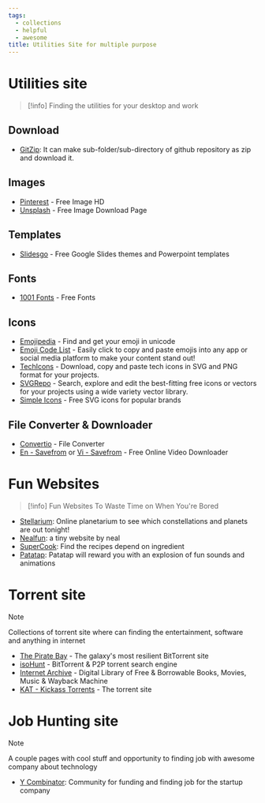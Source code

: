 ```yaml
---
tags:
  - collections
  - helpful
  - awesome
title: Utilities Site for multiple purpose
---
```

# Utilities site

>[!info]
>Finding the utilities for your desktop and work

## Download

- [GitZip](https://kinolien.github.io/gitzip): It can make sub-folder/sub-directory of github repository as zip and download it.
## Images

- [Pinterest](https://www.pinterest.com/) - Free Image HD
- [Unsplash](https://unsplash.com/) - Free Image Download Page
## Templates

- [Slidesgo](https://slidesgo.com/) - Free Google Slides themes and Powerpoint templates
## Fonts

- [1001 Fonts](https://www.1001fonts.com/) - Free Fonts
## Icons

- [Emojipedia](https://emojipedia.org/) - Find and get your emoji in unicode
- [Emoji Code List](https://hackmd.io/@TANNY/Hy8FoOPtD/https%3A%2F%2Fwww.webfx.com%2Ftools%2Femoji-cheat-sheet%2F) - Easily click to copy and paste emojis into any app or social media platform to make your content stand out!
- [TechIcons](https://techicons.dev/) - Download, copy and paste tech icons in SVG and PNG format for your projects.
- [SVGRepo](https://www.svgrepo.com/) - Search, explore and edit the best-fitting free icons or vectors for your projects using a wide variety vector library.
- [Simple Icons](https://simpleicons.org/) - Free SVG icons for popular brands
## File Converter & Downloader

- [Convertio](https://convertio.co/) - File Converter
- [En - Savefrom](https://en1.savefrom.net/2ol/) or [Vi - Savefrom](https://vi.savefrom.net/243/) - Free Online Video Downloader
# Fun Websites

>[!info]
>Fun Websites To Waste Time on When You're Bored

- [Stellarium](https://stellarium-web.org/): Online planetarium to see which constellations and planets are out tonight!
- [Nealfun](https://neal.fun/): a tiny website by neal
- [SuperCook](https://www.supercook.com/): Find the recipes depend on ingredient
- [Patatap](https://www.patatap.com/): Patatap will reward you with an explosion of fun sounds and animations
# Torrent site

>[!note]
>Collections of torrent site where can finding the entertainment, software and anything in internet

- [The Pirate Bay](https://thepiratebay.org/index.html) - The galaxy's most resilient BitTorrent site
- [isoHunt](https://isohunts.to/) - BitTorrent & P2P torrent search engine
- [Internet Archive](https://archive.org/) - Digital Library of Free & Borrowable Books, Movies, Music & Wayback Machine
- [KAT - Kickass Torrents](https://kick4ss.com/) - The torrent site

# Job Hunting site

>[!note]
>A couple pages with cool stuff and opportunity to finding job with awesome company about technology

- [Y Combinator](https://www.ycombinator.com/jobs): Community for funding and finding job for the startup company

